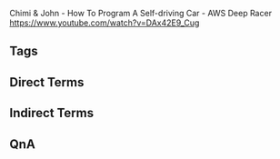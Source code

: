 Chimi & John - How To Program A Self-driving Car - AWS Deep Racer
https://www.youtube.com/watch?v=DAx42E9_Cug

## Tags

## Direct Terms

## Indirect Terms

## QnA